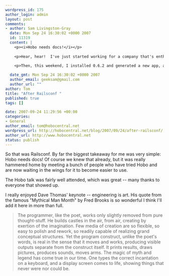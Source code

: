 ```yaml
--- 
wordpress_id: 175
author_login: admin
layout: post
comments: 
- author: Sam Livingston-Gray
  date: Mon Sep 24 16:30:02 +0000 2007
  id: 11319
  content: |
    <p><i>Hobo needs docs!</i></p>
    
    <p>Hear, hear!  I've just started working for a company that's enthusiastically adopted Hobo 0.5.3 and have been fairly successful at learning and using it.</p>
    
    <p>Then, this weekend, I installed 0.6.2 and generated a new app, and suddenly the '#' syntax for embedding Ruby in attributes doesn't work, and I've no idea what '&amp;' in the examples does, and none of the docs are current.  I realize Hobo's still in an alpha state, but I'd like to get some work done, here... (=</p>

  date_gmt: Mon Sep 24 16:30:02 +0000 2007
  author_email: geeksam@gmail.com
  author_url: ""
author: Tom
title: "After Railsconf "
published: true
tags: []

date: 2007-09-24 11:29:56 +00:00
categories: 
- General
author_email: tom@hobocentral.net
wordpress_url: http://hobocentral.net/blog/2007/09/24/after-railsconf/
author_url: http://www.hobocentral.net
status: publish
---
```

So that was Railsconf. By far the biggest takeaway for me was very simple: Hobo needs docs! Of course we knew that already, but it was really hammered home by meeting a bunch of people who have tried Hobo and are now waiting in the wings for it to become easier to use.

The Hobo talk was fairly well attended, which was great -- many thanks to everyone that showed up.

I really enjoyed Dave Thomas' keynote -- engineering is art. His quote from the famous "Mythical Man Month" by Fred Brooks is so wonderful I think I'll add it here in more than full.

>  The programmer, like the poet, works only slightly removed from pure thought-stuff. He builds castles in the air, from air, creating by exertion of the imagination. Few media of creation are so flexible, so easy to polish and rework, so readily capable of realizing grand conceptual structures. Yet the program construct, unlike the poet's words, is real in the sense that it moves and works, producing visible outputs separate from the construct itself. It prints results, draws pictures, produces sounds, moves arms. The magic of myth and legend has come true in our time. One types the correct incantation on a keyboard, and a display screen comes to life, showing things that never were nor could be.
